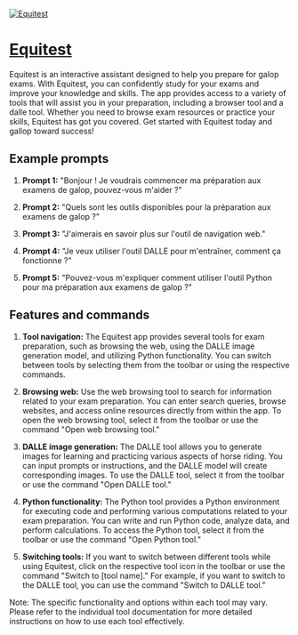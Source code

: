 [![Equitest](https://files.oaiusercontent.com/file-zeWG8S0kit4Lvq0iiRtv4zdu?se=2123-10-17T14%3A39%3A35Z&sp=r&sv=2021-08-06&sr=b&rscc=max-age%3D31536000%2C%20immutable&rscd=attachment%3B%20filename%3D957b75c2-c1f7-4de4-9681-3e534bb293e9.png&sig=naRcReqTleern35sNm0hbuA/9j28qC1reeY112ZD2XY%3D)](https://chat.openai.com/g/g-t0MlxAV92-equitest)

# [Equitest](https://chat.openai.com/g/g-t0MlxAV92-equitest)

Equitest is an interactive assistant designed to help you prepare for galop exams. With Equitest, you can confidently study for your exams and improve your knowledge and skills. The app provides access to a variety of tools that will assist you in your preparation, including a browser tool and a dalle tool. Whether you need to browse exam resources or practice your skills, Equitest has got you covered. Get started with Equitest today and gallop toward success!

## Example prompts

1. **Prompt 1:** "Bonjour ! Je voudrais commencer ma préparation aux examens de galop, pouvez-vous m'aider ?"

2. **Prompt 2:** "Quels sont les outils disponibles pour la préparation aux examens de galop ?"

3. **Prompt 3:** "J'aimerais en savoir plus sur l'outil de navigation web."

4. **Prompt 4:** "Je veux utiliser l'outil DALLE pour m'entraîner, comment ça fonctionne ?"

5. **Prompt 5:** "Pouvez-vous m'expliquer comment utiliser l'outil Python pour ma préparation aux examens de galop ?"


## Features and commands

1. **Tool navigation:** The Equitest app provides several tools for exam preparation, such as browsing the web, using the DALLE image generation model, and utilizing Python functionality. You can switch between tools by selecting them from the toolbar or using the respective commands.

2. **Browsing web:** Use the web browsing tool to search for information related to your exam preparation. You can enter search queries, browse websites, and access online resources directly from within the app. To open the web browsing tool, select it from the toolbar or use the command "Open web browsing tool."

3. **DALLE image generation:** The DALLE tool allows you to generate images for learning and practicing various aspects of horse riding. You can input prompts or instructions, and the DALLE model will create corresponding images. To use the DALLE tool, select it from the toolbar or use the command "Open DALLE tool."

4. **Python functionality:** The Python tool provides a Python environment for executing code and performing various computations related to your exam preparation. You can write and run Python code, analyze data, and perform calculations. To access the Python tool, select it from the toolbar or use the command "Open Python tool."

5. **Switching tools:** If you want to switch between different tools while using Equitest, click on the respective tool icon in the toolbar or use the command "Switch to [tool name]." For example, if you want to switch to the DALLE tool, you can use the command "Switch to DALLE tool."

Note: The specific functionality and options within each tool may vary. Please refer to the individual tool documentation for more detailed instructions on how to use each tool effectively.